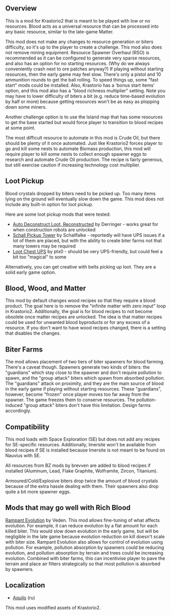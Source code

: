 
## Overview
This is a mod for Krastorio2 that is meant to be played with low or no resources. Blood acts as a universal resource that can be processed into any basic resource, similar to the late-game Matter.

This mod does not make any changes to resource generation or biters difficulty, so it's up to the player to create a challenge. This mod also does not remove mining equipment.
Resource Spawner Overhaul (RSO) is recommended as it can be configured to generate very sparse resources, and also has an option for no starting resources. (Why do we always conveniently crash next to ore patches anyway?)
If playing without starting resources, then the early game may feel slow. There's only a pistol and 10 ammunition rounds to get the ball rolling. To speed things up, some "fast start" mods could be installed. Also, Krastorio has a 'bonus start items' option, and this mod also has a "blood richness multiplier" setting. Note you may have to lower difficulty of biters a bit (e.g. reduce time-based evolution by half or more) because getting resources won't be as easy as plopping down some miners.

Another challenge option is to use the Island map that has some resources to get the base started but would force player to transition to blood recipes at some point.

The most difficult resource to automate in this mod is Crude Oil, but there should be plenty of it once automated. Just like Krastorio2 forces player to go and kill some nests to automate Biomass production, this mod will require player to kill some nests to collect enough spawner eggs to research and automate Crude Oil production. The recipe is fairly generous, but still exercise caution if increasing technology cost multiplier.

## Loot Pickup
Blood crystals dropped by biters need to be picked up. Too many items lying on the ground will eventually slow down the game. This mod does not include any built-in option for loot pickup.

Here are some loot pickup mods that were tested:
- [Auto Deconstruct Loot, Reconstructed](https://mods.factorio.com/mod/auto_deconstruct_loot_reconstructed) by Derringer - works great for when construction robots are unlocked
- [Schall Pickup Tower](https://mods.factorio.com/mod/SchallPickupTower) by Schallfalke - reportedly will have UPS issues if a lot of them are placed, but with the ability to create biter farms not that many towers may be required
- [Loot Chest UPS](https://mods.factorio.com/mod/LootChestUPS) by ptx0 - should be very UPS-friendly, but could feel a bit too "magical" to some

Alternatively, you can get creative with belts picking up loot. They are a solid early game option.


## Blood, Wood, and Matter
This mod by default changes wood recipes so that they require a blood product. The goal here is to remove the "infinite matter with zero input" loop in Krastorio2. Additionally, the goal is for blood recipes to not become obsolete once matter recipes are unlocked. The idea is that matter recipes could be used for unwanted blood byproducts or for any excess of a resource. If you don't want to have wood recipes changed, there is a setting that disables the changes.

## Biter Farms
The mod allows placement of two tiers of biter spawners for blood farming. There's a caveat though. Spawners generate two kinds of biters: the "guardians" which stay close to the spawner and don't require pollution to spawn, and the "group attack" biters which spawn from absorbed pollution. The "guardians" attack on proximity, and they are the main source of blood in the early game if playing without starting resources. These "guardians", however, become "frozen" once player moves too far away from the spawner. The game freezes them to conserve resources. The pollution-induced "group attack" biters don't have this limitation. Design farms accordingly.


## Compatibility
This mod loads with Space Exploration (SE) but does not add any recipes for SE-specific resources. Additionally, Imersite won't be available from blood recipes if SE is installed because Imersite is not meant to be found on Nauvius with SE.

All resources from BZ mods by brevven are added to blood recipes if installed (Aluminum, Lead, Flake Graphite, Wolframite, Zircon, Titanium).

Armoured/Cold/Explosive biters drop twice the amount of blood crystals because of the extra hassle dealing with them. Their spawners also drop quite a bit more spawner eggs.

## Mods that may go well with Rich Blood
[Rampant Evolution](https://mods.factorio.com/mod/RampantEvolution) by Veden. This mod allows fine-tuning of what affects evolution. For example, it can reduce evolution by a flat amount for each killed biter. This would slow down evolution in the early game, but will be negligible in the late game because evolution reduction on kill doesn't scale with biter size. Rampant Evolution also allows for control of evolution using pollution. For example, pollution absorption by spawners could be reducing evolution, and pollution absorption by terrain and trees could be increasing evolution. Combined with biter farms, this can incentivise player to pave the terrain and place air filters strategically so that most pollution is absorbed by spawners.


## Localization
- [Aquilo](https://mods.factorio.com/user/Aquilo) (ru)

This mod uses modified assets of Krastorio2.
